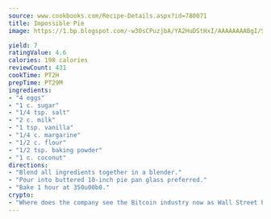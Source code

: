 ```yaml
---
source: www.cookbooks.com/Recipe-Details.aspx?id=780071
title: Impossible Pie
image: https://1.bp.blogspot.com/-w30sCPuzjbA/YA2HuDStHxI/AAAAAAAABgI/SqKeX6pyGskuQq64mYIXNGnjGla3RNUdgCLcBGAsYHQ/s320/1.png

yield: 7
ratingValue: 4.6
calories: 198 calories
reviewCount: 431
cookTime: PT2H
prepTime: PT29M
ingredients:
- "4 eggs"
- "1 c. sugar"
- "1/4 tsp. salt"
- "2 c. milk"
- "1 tsp. vanilla"
- "1/4 c. margarine"
- "1/2 c. flour"
- "1/2 tsp. baking powder"
- "1 c. coconut"
directions:
- "Blend all ingredients together in a blender."
- "Pour into buttered 10-inch pie pan glass preferred."
- "Bake 1 hour at 350u00b0."
crypto:
- "Where does the company see the Bitcoin industry now as Wall Street has begun to embrace it and what was the turning point that legitimatized Bitcoin?"
---
```

